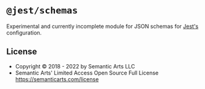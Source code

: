 # `@jest/schemas`

Experimental and currently incomplete module for JSON schemas for [Jest's](https://jestjs.io/) configuration.

## License

- Copyright © 2018 - 2022 by Semantic Arts LLC
- Semantic Arts' Limited Access Open Source Full License https://semanticarts.com/license
